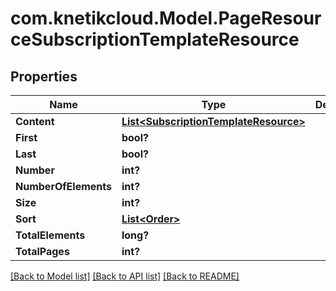 # com.knetikcloud.Model.PageResourceSubscriptionTemplateResource
## Properties

Name | Type | Description | Notes
------------ | ------------- | ------------- | -------------
**Content** | [**List&lt;SubscriptionTemplateResource&gt;**](SubscriptionTemplateResource.md) |  | [optional] 
**First** | **bool?** |  | [optional] 
**Last** | **bool?** |  | [optional] 
**Number** | **int?** |  | [optional] 
**NumberOfElements** | **int?** |  | [optional] 
**Size** | **int?** |  | [optional] 
**Sort** | [**List&lt;Order&gt;**](Order.md) |  | [optional] 
**TotalElements** | **long?** |  | [optional] 
**TotalPages** | **int?** |  | [optional] 

[[Back to Model list]](../README.md#documentation-for-models) [[Back to API list]](../README.md#documentation-for-api-endpoints) [[Back to README]](../README.md)

